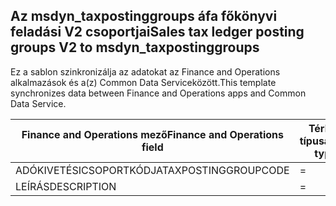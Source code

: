 ## <a name="sales-tax-ledger-posting-groups-v2-to-msdyn_taxpostinggroups"></a><span data-ttu-id="bf61a-101">Az msdyn_taxpostinggroups áfa főkönyvi feladási V2 csoportjai</span><span class="sxs-lookup"><span data-stu-id="bf61a-101">Sales tax ledger posting groups V2 to msdyn_taxpostinggroups</span></span>

<span data-ttu-id="bf61a-102">Ez a sablon szinkronizálja az adatokat az Finance and Operations alkalmazások és a(z) Common Data Serviceközött.</span><span class="sxs-lookup"><span data-stu-id="bf61a-102">This template synchronizes data between Finance and Operations apps and Common Data Service.</span></span>

<span data-ttu-id="bf61a-103">Finance and Operations mező</span><span class="sxs-lookup"><span data-stu-id="bf61a-103">Finance and Operations field</span></span> | <span data-ttu-id="bf61a-104">Térkép típusa</span><span class="sxs-lookup"><span data-stu-id="bf61a-104">Map type</span></span> | <span data-ttu-id="bf61a-105">Egyéb Dynamics 365 mező</span><span class="sxs-lookup"><span data-stu-id="bf61a-105">Other Dynamics 365 field</span></span> | <span data-ttu-id="bf61a-106">Alapértelmezett érték</span><span class="sxs-lookup"><span data-stu-id="bf61a-106">Default value</span></span>
---|---|---|---
<span data-ttu-id="bf61a-107">ADÓKIVETÉSICSOPORTKÓDJA</span><span class="sxs-lookup"><span data-stu-id="bf61a-107">TAXPOSTINGGROUPCODE</span></span> | = | <span data-ttu-id="bf61a-108">msdyn_name</span><span class="sxs-lookup"><span data-stu-id="bf61a-108">msdyn_name</span></span> | 
<span data-ttu-id="bf61a-109">LEÍRÁS</span><span class="sxs-lookup"><span data-stu-id="bf61a-109">DESCRIPTION</span></span> | = | <span data-ttu-id="bf61a-110">msdyn_description</span><span class="sxs-lookup"><span data-stu-id="bf61a-110">msdyn_description</span></span> | 
